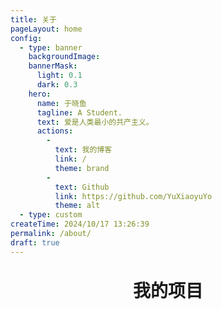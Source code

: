 ```yaml
---
title: 关于
pageLayout: home
config:
  - type: banner
    backgroundImage: 
    bannerMask:
      light: 0.1
      dark: 0.3
    hero:
      name: 于晓鱼
      tagline: A Student.
      text: 爱是人类最小的共产主义。
      actions:
        -
          text: 我的博客
          link: /
          theme: brand
        -
          text: Github
          link: https://github.com/YuXiaoyuYo
          theme: alt
  - type: custom
createTime: 2024/10/17 13:26:39
permalink: /about/
draft: true
---
```


<script setup>
  import RepoCard from 'vuepress-theme-plume/features/RepoCard.vue'
</script>

<h1 style="text-align: center;margin: 32px 0 32px">我的项目</h1>

<CardGrid>
  <RepoCard repo="YuXiaoyuYo/yuxiaoyu-blog" />
  <RepoCard repo="YuXiaoyuYo/yuxiaoyuyo.github.io" />
</CardGrid>